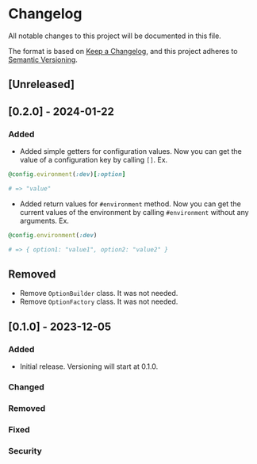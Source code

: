 # Changelog

All notable changes to this project will be documented in this file.

The format is based on [Keep a Changelog](https://keepachangelog.com/en/1.0.0/),
and this project adheres to [Semantic Versioning](https://semver.org/spec/v2.0.0.html).

## [Unreleased]

## [0.2.0] - 2024-01-22

### Added

- Added simple getters for configuration values. Now you can get the value of a configuration key by calling `[]`. Ex. 

```rb
@config.evironment(:dev)[:option]

# => "value"
```

- Added return values for `#environment` method. Now you can get the current values of the environment by calling `#environment` without any arguments. Ex.

```rb
@config.environment(:dev)

# => { option1: "value1", option2: "value2" }
```

## Removed

- Remove `OptionBuilder` class. It was not needed.
- Remove `OptionFactory` class. It was not needed.

## [0.1.0] - 2023-12-05

### Added

-   Initial release. Versioning will start at 0.1.0.

### Changed

### Removed

### Fixed

### Security
